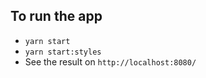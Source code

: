 ## To run the app
- `yarn start`
- `yarn start:styles`
- See the result on `http://localhost:8080/`
